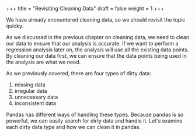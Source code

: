 +++
title = "Revisiting Cleaning Data"
draft = false
weight = 1
+++

We have already encountered cleaning data, so we should revisit the topic quicky.

As we discussed in the previous chapter on cleaning data, we need to clean our data to ensure that our analysis is accurate. If we want to perform a regression analysis later on, the analysis will use all the existing data points. By cleaning our data first, we can ensure that the data points being used in the analysis are what we need. 

As we previously covered, there are four types of dirty data:

1. missing data
1. irregular data
1. unnecessary data
1. inconsistent data

Pandas has different ways of handling these types. Because pandas is so powerful, we can easily search for dirty data and handle it. Let's examine each dirty data type and how we can clean it in pandas.
